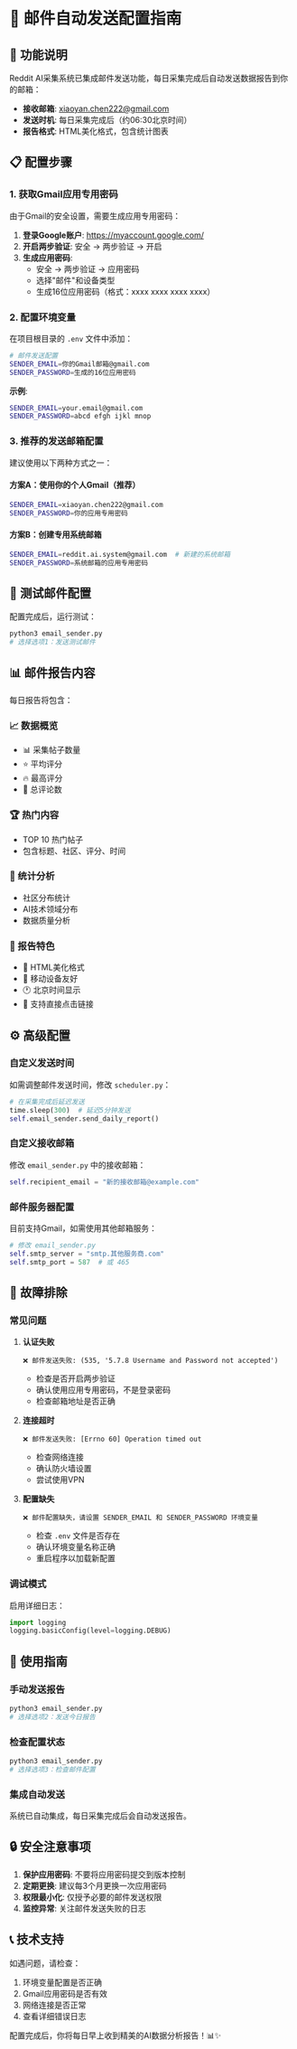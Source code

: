 # 📧 邮件自动发送配置指南

## 🎯 功能说明
Reddit AI采集系统已集成邮件发送功能，每日采集完成后自动发送数据报告到你的邮箱：
- **接收邮箱**: xiaoyan.chen222@gmail.com
- **发送时机**: 每日采集完成后（约06:30北京时间）
- **报告格式**: HTML美化格式，包含统计图表

## 📋 配置步骤

### 1. 获取Gmail应用专用密码

由于Gmail的安全设置，需要生成应用专用密码：

1. **登录Google账户**: https://myaccount.google.com/
2. **开启两步验证**: 安全 → 两步验证 → 开启
3. **生成应用密码**: 
   - 安全 → 两步验证 → 应用密码
   - 选择"邮件"和设备类型
   - 生成16位应用密码（格式：xxxx xxxx xxxx xxxx）

### 2. 配置环境变量

在项目根目录的 `.env` 文件中添加：

```bash
# 邮件发送配置
SENDER_EMAIL=你的Gmail邮箱@gmail.com
SENDER_PASSWORD=生成的16位应用密码
```

**示例**:
```bash
SENDER_EMAIL=your.email@gmail.com
SENDER_PASSWORD=abcd efgh ijkl mnop
```

### 3. 推荐的发送邮箱配置

建议使用以下两种方式之一：

#### 方案A：使用你的个人Gmail（推荐）
```bash
SENDER_EMAIL=xiaoyan.chen222@gmail.com
SENDER_PASSWORD=你的应用专用密码
```

#### 方案B：创建专用系统邮箱
```bash
SENDER_EMAIL=reddit.ai.system@gmail.com  # 新建的系统邮箱
SENDER_PASSWORD=系统邮箱的应用专用密码
```

## 🧪 测试邮件配置

配置完成后，运行测试：

```bash
python3 email_sender.py
# 选择选项1：发送测试邮件
```

## 📊 邮件报告内容

每日报告将包含：

### 📈 数据概览
- 📊 采集帖子数量
- ⭐ 平均评分
- 🔥 最高评分  
- 💬 总评论数

### 🏆 热门内容
- TOP 10 热门帖子
- 包含标题、社区、评分、时间

### 🎯 统计分析
- 社区分布统计
- AI技术领域分布
- 数据质量分析

### 🎨 报告特色
- 📧 HTML美化格式
- 📱 移动设备友好
- 🕐 北京时间显示
- 🔗 支持直接点击链接

## ⚙️ 高级配置

### 自定义发送时间
如需调整邮件发送时间，修改 `scheduler.py`：

```python
# 在采集完成后延迟发送
time.sleep(300)  # 延迟5分钟发送
self.email_sender.send_daily_report()
```

### 自定义接收邮箱
修改 `email_sender.py` 中的接收邮箱：

```python
self.recipient_email = "新的接收邮箱@example.com"
```

### 邮件服务器配置
目前支持Gmail，如需使用其他邮箱服务：

```python
# 修改 email_sender.py
self.smtp_server = "smtp.其他服务商.com"
self.smtp_port = 587  # 或 465
```

## 🔧 故障排除

### 常见问题

1. **认证失败**
   ```
   ❌ 邮件发送失败: (535, '5.7.8 Username and Password not accepted')
   ```
   - 检查是否开启两步验证
   - 确认使用应用专用密码，不是登录密码
   - 检查邮箱地址是否正确

2. **连接超时**
   ```
   ❌ 邮件发送失败: [Errno 60] Operation timed out
   ```
   - 检查网络连接
   - 确认防火墙设置
   - 尝试使用VPN

3. **配置缺失**
   ```
   ❌ 邮件配置缺失，请设置 SENDER_EMAIL 和 SENDER_PASSWORD 环境变量
   ```
   - 检查 `.env` 文件是否存在
   - 确认环境变量名称正确
   - 重启程序以加载新配置

### 调试模式

启用详细日志：

```python
import logging
logging.basicConfig(level=logging.DEBUG)
```

## 📅 使用指南

### 手动发送报告
```bash
python3 email_sender.py
# 选择选项2：发送今日报告
```

### 检查配置状态
```bash
python3 email_sender.py  
# 选择选项3：检查邮件配置
```

### 集成自动发送
系统已自动集成，每日采集完成后会自动发送报告。

## 🔒 安全注意事项

1. **保护应用密码**: 不要将应用密码提交到版本控制
2. **定期更换**: 建议每3个月更换一次应用密码
3. **权限最小化**: 仅授予必要的邮件发送权限
4. **监控异常**: 关注邮件发送失败的日志

## 📞 技术支持

如遇问题，请检查：
1. 环境变量配置是否正确
2. Gmail应用密码是否有效
3. 网络连接是否正常
4. 查看详细错误日志

配置完成后，你将每日早上收到精美的AI数据分析报告！📊✨
